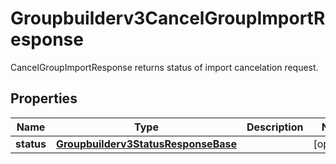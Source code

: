 

# Groupbuilderv3CancelGroupImportResponse

CancelGroupImportResponse returns status of import cancelation request.

## Properties

| Name | Type | Description | Notes |
|------------ | ------------- | ------------- | -------------|
|**status** | [**Groupbuilderv3StatusResponseBase**](Groupbuilderv3StatusResponseBase.md) |  |  [optional] |



